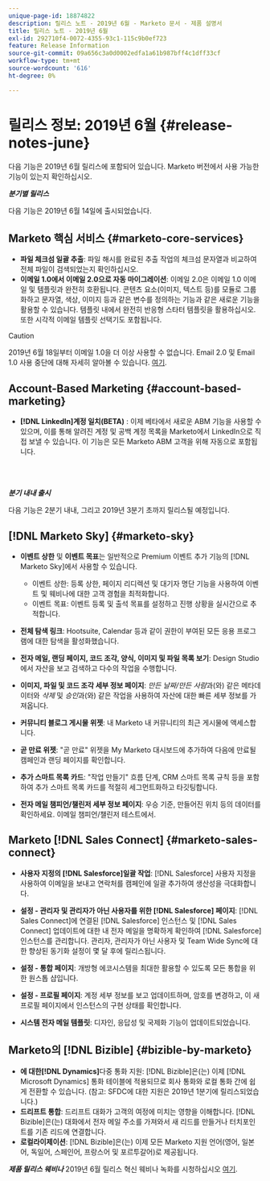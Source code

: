 ```yaml
---
unique-page-id: 18874822
description: 릴리스 노트 - 2019년 6월 - Marketo 문서 - 제품 설명서
title: 릴리스 노트 - 2019년 6월
exl-id: 292710f4-0072-4355-93c1-115c9b0ef723
feature: Release Information
source-git-commit: 09a656c3a0d0002edfa1a61b987bff4c1dff33cf
workflow-type: tm+mt
source-wordcount: '616'
ht-degree: 0%

---
```


# 릴리스 정보: 2019년 6월 {#release-notes-june}

다음 기능은 2019년 6월 릴리스에 포함되어 있습니다. Marketo 버전에서 사용 가능한 기능이 있는지 확인하십시오.

**_분기별 릴리스_**

다음 기능은 2019년 6월 14일에 출시되었습니다.

## Marketo 핵심 서비스 {#marketo-core-services}

* **파일 체크섬 일괄 추출**: 파일 해시를 완료된 추출 작업의 체크섬 문자열과 비교하여 전체 파일이 검색되었는지 확인하십시오.
* **이메일 1.0에서 이메일 2.0으로 자동 마이그레이션**: 이메일 2.0은 이메일 1.0 이메일 및 템플릿과 완전히 호환됩니다. 콘텐츠 요소(이미지, 텍스트 등)를 모듈로 그룹화하고 문자열, 색상, 이미지 등과 같은 변수를 정의하는 기능과 같은 새로운 기능을 활용할 수 있습니다. 템플릿 내에서 완전히 반응형 스타터 템플릿을 활용하십시오. 또한 시각적 이메일 템플릿 선택기도 포함됩니다.

>[!CAUTION]
>
>2019년 6월 18일부터 이메일 1.0을 더 이상 사용할 수 없습니다. Email 2.0 및 Email 1.0 사용 중단에 대해 자세히 알아볼 수 있습니다. [여기](https://nation.marketo.com/docs/DOC-7038).

## Account-Based Marketing {#account-based-marketing}

* **[!DNL LinkedIn]계정 일치(BETA)** : 이제 베타에서 새로운 ABM 기능을 사용할 수 있으며, 이를 통해 알려진 계정 및 공백 계정 목록을 Marketo에서 LinkedIn으로 직접 보낼 수 있습니다. 이 기능은 모든 Marketo ABM 고객을 위해 자동으로 포함됩니다.

<br> 

**_분기 내내 출시_**

다음 기능은 2분기 내내, 그리고 2019년 3분기 초까지 릴리스될 예정입니다.

## [!DNL Marketo Sky] {#marketo-sky}

* **이벤트 상한** 및 **이벤트 목표**&#x200B;는 일반적으로 Premium 이벤트 추가 기능의 [!DNL Marketo Sky]에서 사용할 수 있습니다.

   * 이벤트 상한: 등록 상한, 페이지 리디렉션 및 대기자 명단 기능을 사용하여 이벤트 및 웨비나에 대한 고객 경험을 최적화합니다.
   * 이벤트 목표: 이벤트 등록 및 출석 목표를 설정하고 진행 상황을 실시간으로 추적합니다.

* **전체 탐색 링크**: Hootsuite, Calendar 등과 같이 권한이 부여된 모든 응용 프로그램에 대한 탐색을 활성화했습니다.
* **전자 메일, 랜딩 페이지, 코드 조각, 양식, 이미지 및 파일 목록 보기**: Design Studio에서 자산을 보고 검색하고 다수의 작업을 수행합니다.
* **이미지, 파일 및 코드 조각 세부 정보 페이지**: _만든 날짜/만든 사람_&#x200B;과(와) 같은 메타데이터와 _삭제_ 및 _승인_&#x200B;과(와) 같은 작업을 사용하여 자산에 대한 빠른 세부 정보를 가져옵니다.
* **커뮤니티 블로그 게시물 위젯**: 내 Marketo 내 커뮤니티의 최근 게시물에 액세스합니다.
* **곧 만료 위젯**: &quot;곧 만료&quot; 위젯을 My Marketo 대시보드에 추가하여 다음에 만료될 캠페인과 랜딩 페이지를 확인합니다.
* **추가 스마트 목록 카드**: &quot;작업 만들기&quot; 흐름 단계, CRM 스마트 목록 규칙 등을 포함하여 추가 스마트 목록 카드를 적절히 세그먼트화하고 타깃팅합니다.
* **전자 메일 챔피언/챌린저 세부 정보 페이지**: 우승 기준, 만들어진 위치 등의 데이터를 확인하세요. 이메일 챔피언/챌린저 테스트에서.

## Marketo [!DNL Sales Connect] {#marketo-sales-connect}

* **사용자 지정의 [!DNL Salesforce]일괄 작업**: [!DNL Salesforce] 사용자 지정을 사용하여 이메일을 보내고 연락처를 캠페인에 일괄 추가하여 생산성을 극대화합니다.
* **설정 - 관리자 및 관리자가 아닌 사용자를 위한 [!DNL Salesforce] 페이지**: [!DNL Sales Connect]에 연결된 [!DNL Salesforce] 인스턴스 및 [!DNL Sales Connect] 업데이트에 대한 내 전자 메일을 명확하게 확인하여 [!DNL Salesforce] 인스턴스를 관리합니다. 관리자, 관리자가 아닌 사용자 및 Team Wide Sync에 대한 향상된 동기화 설정이 몇 달 후에 릴리스됩니다.
* **설정 - 통합 페이지**: 개방형 에코시스템을 최대한 활용할 수 있도록 모든 통합을 위한 원스톱 샵입니다.
* **설정 - 프로필 페이지**: 계정 세부 정보를 보고 업데이트하며, 암호를 변경하고, 이 새 프로필 페이지에서 인스턴스의 구현 상태를 확인합니다.

* **시스템 전자 메일 템플릿**: 디자인, 응답성 및 국제화 기능이 업데이트되었습니다.

## Marketo의 [!DNL Bizible] {#bizible-by-marketo}

* **에 대한[!DNL Dynamics]**&#x200B;다중 통화 지원: [!DNL Bizible]은(는) 이제 [!DNL Microsoft Dynamics] 통화 테이블에 적용되므로 회사 통화와 로컬 통화 간에 쉽게 전환할 수 있습니다. (참고: SFDC에 대한 지원은 2019년 1분기에 릴리스되었습니다.)
* **드리프트 통합**: 드리프트 대화가 고객의 여정에 미치는 영향을 이해합니다. [!DNL Bizible]은(는) 대화에서 전자 메일 주소를 가져와서 새 리드를 만들거나 터치포인트를 기존 리드에 연결합니다.
* **로컬라이제이션**: [!DNL Bizible]은(는) 이제 모든 Marketo 지원 언어(영어, 일본어, 독일어, 스페인어, 프랑스어 및 포르투갈어)로 제공됩니다.

_&#x200B;**제품 릴리스 웨비나**&#x200B;_ 2019년 6월 릴리스 혁신 웨비나 녹화를 시청하십시오 [여기](https://engage.marketo.com/Marketo-June-Product-Release-2019-On-Demand.html).

